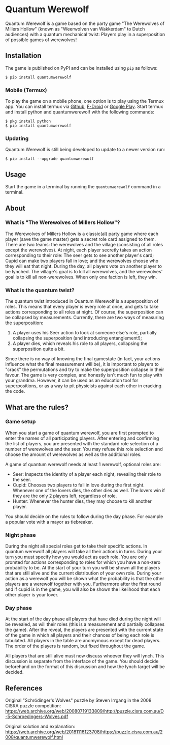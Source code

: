 # Quantum Werewolf

Quantum Werewolf is a game based on the party game "The Werewolves of Millers Hollow" (known as "Weerwolven van Wakkerdam" to Dutch audiences) with a quantum mechanical twist: Players play in a superposition of possible games of werewolves!

## Installation

The game is published on PyPI and can be installed using `pip` as follows:

`$ pip install quantumwerewolf`

### Mobile (Termux)

To play the game on a mobile phone, one option is to play using the Termux app.
You can install termux via [Github](https://github.com/termux/termux-app#github), [F-Droid](https://f-droid.org/en/packages/com.termux/) or [Google Play](https://play.google.com/store/apps/details?id=com.termux).
Start termux and install python and quantumwerewolf with the following commands:

```shell
$ pkg install python
$ pip install quantumwerewolf
```

### Updating

Quantum Werewolf is still being developed to update to a newer version run:

`$ pip install --upgrade quantumwerewolf`

## Usage

Start the game in a terminal by running the `quantumwerewolf` command in a terminal.

## About

### What is "The Werewolves of Millers Hollow"?

The Werewolves of Millers Hollow is a classic(al) party game where each player (save the game master) gets a secret role card assigned to them.
There are two teams: the werewolves and the village (consisting of all roles except the werewolves).
At night, each player secretly takes an action corresponding to their role: The seer gets to see another player's card; Cupid can make two players fall in love; and the werewolves choose who they will eat that night.
During the day, all players vote on another player to be lynched.
The village's goal is to kill all werewolves, and the werewolves' goal is to kill all non-werewolves.
When only one faction is left, they win.

### What is the quantum twist?

The quantum twist introduced in Quantum Werewolf is a superposition of roles.
This means that every player is every role at once, and gets to take actions corresponding to all roles at night.
Of course, the superposition can be collapsed by measurements.
Currently, there are two ways of measuring the superposition:

1. A player uses his Seer action to look at someone else's role, partially collapsing the superposition (and introducing entanglement!);
2. A player dies, which reveals his role to all players, collapsing the superposition quite a bit.

Since there is no way of knowing the final gamestate (in fact, your actions influence what the final measurement will be), it is important to players to "crack" the permutations and try to make the superposition collapse in their favour.
The game is very complex, and honestly isn't much fun to play with your grandma.
However, it can be used as an education tool for superpositions, or as a way to pit physicists against each other in cracking the code.

## What are the rules?

### Game setup

When you start a game of quantum werewolf, you are first prompted to enter the names of all participating players.
After entering and confirming the list of players, you are presented with the standard role selection of a number of werewolves and the seer.
You may refuse this role selection and choose the amount of werewolves as well as the additional roles.

A game of quantum werewolf needs at least 1 werewolf, optional roles are:

 * Seer: Inspects the identity of a player each night, revealing their role to the seer.
 * Cupid: Chooses two players to fall in love during the first night. Whenever one of the lovers dies, the other dies as well. The lovers win if they are the only 2 players left, regardless of role.
 * Hunter: Whenever the hunter dies, they may choose to kill another player.

You should decide on the rules to follow during the day phase.
For example a popular vote with a mayor as tiebreaker.

### Night phase

During the night all special roles get to take their specific actions.
In quantum werewolf all players will take all their actions in turns.
During your turn you must specify how you would act as each role.
You are only promted for actions corresponding to roles for which you have a non-zero probability to be.
At the start of your turn you will be shown all the players that are still alive and the current distribution of your own role.
During your action as a werewolf you will be shown what the probability is that the other players are a werewolf together with you.
Furthermore after the first round and if cupid is in the game, you will also be shown the likelihood that each other player is your lover.

### Day phase

At the start of the day phase all players that have died during the night will be revealed, as will their roles (this is a measurement and partially collapses the game).
After the reveal, the players are presented with the current state of the game in which all players and their chances of being each role is tabulated.
All players in the table are anomymous except for dead players.
The order of the players is random, but fixed throughout the game.

All players that are still alive must now discuss whoever they will lynch.
This discussion is separate from the interface of the game.
You should decide beforehand on the format of this discussion and how the lynch target will be decided.

## References

Original "Schrödinger's Wolves" puzzle by Steven Irrgang in the 2008 CISRA puzzle competition:
https://web.archive.org/web/20080719133809/http://puzzle.cisra.com.au/D-5-Schroedingers-Wolves.pdf

Original solution and explanation:
https://web.archive.org/web/20181116123708/https://puzzle.cisra.com.au/2008/quantumwerewolf.html

